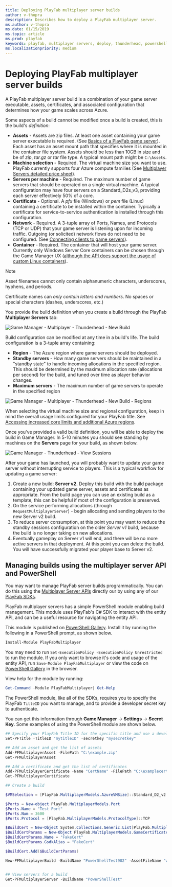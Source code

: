 ```yaml
---
title: Deploying PlayFab multiplayer server builds
author: v-thopra
description: Describes how to deploy a PlayFab multiplayer server.
ms.author: v-thopra
ms.date: 01/15/2019
ms.topic: article
ms.prod: playfab
keywords: playfab, multiplayer servers, deploy, thunderhead, powershell
ms.localizationpriority: medium
---
```


# Deploying PlayFab multiplayer server builds

A PlayFab multiplayer server build is a combination of your game server executable, assets, certificates, and associated configuration that determines how your game scales across Azure.

Some aspects of a build cannot be modified once a build is created, this is the build's *definition*:

- **Assets** - Assets are zip files. At least one asset containing your game server executable is required. (See [Basics of a PlayFab game server](basics-of-a-playfab-game-server.md)). Each asset has an asset mount path that specifies where it is mounted in the container file system. Assets should be less than 10GB in size and be of *zip*, *tar.gz* or *tar* file type. A typical mount path might be `C:\Assets`.
- **Machine selection** - Required. The virtual machine size you want to use. PlayFab currently supports four Azure compute families (See [Multiplayer Servers detailed price sheet](multiplayer-servers-detailed-price-sheet.md)).  
- **Servers per machine** - Required. The maximum number of game servers that should be operated on a single virtual machine. A typical configuration may have four servers on a Standard_D2s_v3, providing each server effectively 50% of a core.
- **Certificate** - Optional. A *pfx* file (Windows) or *pem* file (Linux) containing a certificate to be installed within the container. Typically a certificate for service-to-service authentication is installed through this configuration.
- **Network** - Required. A 3-tuple array of Ports, Names, and Protocols (TCP or UDP) that your game server is listening upon for incoming traffic. Outgoing (or solicited) network flows do not need to be configured. (See [Connecting clients to game servers](connecting-clients-to-game-servers.md)).
- **Container** - Required. The container that will host your game server. Currently only Windows Server Core containers can be chosen through the Game Manager UX ([although the API does support the usage of custom Linux containers](xref:titleid.playfabapi.com.multiplayer.multiplayerserver.createbuildwithcustomcontainer)). 

> [!NOTE] 
> Asset filenames cannot only contain alphanumeric characters, underscores, hyphens, and periods.
>
> Certificate names can *only contain letters and numbers*. No spaces or special characters (dashes, underscores, etc.)

You provide the build definition when you create a build through the PlayFab **Multiplayer Servers** tab:

![Game Manager - Multiplayer - Thunderhead - New Build](media/tutorials/game-manager-thunderhead-new-build-navAUG2019.png)

Build configuration can be modified at any time in a build's life. The build configuration is a 3-tuple array containing:

- **Region** - The Azure region where game servers should be deployed.
- **Standby servers** - How many game servers should be maintained in a "standby state" to handle incoming allocations in the specified region. This should be determined by the maximum allocation rate (allocations per second) for the build, and tuned over time as player behavior changes.
- **Maximum servers** - The maximum number of game servers to operate in the specified region

![Game Manager - Multiplayer - Thunderhead - New Build - Regions](media/tutorials/game-manager-thunderhead-new-build-regions-navAUG2019.png)

When selecting the virtual machine size and regional configuration, keep in mind the overall usage limits configured for your PlayFab title. See [Accessing increased core limits and additional Azure regions](identifying-and-increasing-core-limits.md).

Once you've provided a valid build definition, you will be able to deploy the build in Game Manager. In 5-10 minutes you should see standing by machines on the **Servers** page for your build, as shown below.

![Game Manager - Thunderhead - View Sessions](media/tutorials/game-manager-thunderhead-view-servers-navAUG2019.png)

After your game has launched, you will probably want to update your game server without interrupting service to players. This is a typical workflow for updating a game server:

1. Create a new build: **Server v2.** Deploy this build with the build package containing your updated game server, assets and certificates as appropriate. From the build page you can use an existing build as a template, this can be helpful if most of the configuration is preserved.
2. On the service performing allocations (through `RequestMultiplayerServer`) - begin allocating and sending players to the new Server v2 build.
3. To reduce server consumption, at this point you may want to reduce the standby sessions configuration on the older *Server v1* build, because the build is no longer taking on new allocations.
4. Eventually gameplay on Server v1 will end, and there will be no more active servers in that deployment. At this point you can delete the build.  You will have successfully migrated your player base to Server v2.

## Managing builds using the multiplayer server API and PowerShell

You may want to manage PlayFab server builds programmatically. You can do this using the [Multiplayer Server APIs](xref:titleid.playfabapi.com.multiplayer.multiplayerserver) directly our by using any of our [PlayFab SDKs](../../../index.md).

PlayFab multiplayer servers has a simple PowerShell module enabling build management. This module uses PlayFab's C# SDK to interact with the entity API, and can be a useful resource for navigating the entity API.

This module is published on [PowerShell Gallery](https://www.powershellgallery.com/packages/PlayFabMultiplayer/). Install it by running the following in a PowerShell prompt, as shown below.

```powershell
Install-Module PlayFabMultiplayer
```

You may need to run `Set-ExecutionPolicy -ExecutionPolicy Unrestricted` to run the module. If you only want to browse it's code and usage of the entity API, run `Save-Module PlayFabMultiplayer` or view the code on [PowerShell Gallery](https://www.powershellgallery.com/packages/PlayFabMultiplayer/) in the browser.

View help for the module by running:

```powershell
Get-Command -Module PlayFabMultiplayer| Get-Help
```

The PowerShell module, like all of the SDKs, requires you to specify the PlayFab `TitleID` you want to manage, and to provide a developer secret key to authenticate.

You can get this information through **Game Manager** -> **Settings** -> **Secret Key**. Some examples of using the PowerShell module are shown below.

```powershell
## Specify your PlayFab Title ID for the specific title and use a developer secret key for authorization.
Set-PFTitle -TitleID "mytitleID" -secretkey "mysecretkey"

## Add an asset and get the list of assets
Add-PFMultiplayerAsset -FilePath "C:\example.zip"
Get-PFMultiplayerAsset

## Add a certificate and get the list of certificates
Add-PFMultiplayerCertificate -Name "CertName" -FilePath "C:\examplecert.pfx"
Get-PFMultiplayerCertificate

## Create a build

$VMSelection = [PlayFab.MultiplayerModels.AzureVMSize]::Standard_D2_v2

$Ports = New-object PlayFab.MultiplayerModels.Port
$Ports.Name = "Test Port"
$Ports.Num = 3600
$Ports.Protocol = [PlayFab.MultiplayerModels.ProtocolType]::TCP

$BuildCert = New-Object System.Collections.Generic.List[PlayFab.MultiplayerModels.GameCertificateReferenceParams]
$BuildCertParams = New-Object PlayFab.MultiplayerModels.GameCertificateReferenceParams
$BuildCertParams.Name = "FakeCert"
$BuildCertParams.GsdkAlias = "FakeCert"

$BuildCert.Add($BuildCertParams)

New-PFMultiplayerBuild -BuildName "PowerShellTest902" -AssetFileName "winrunnerasset_notimeout.zip" -AssetMountPath "C:\Assets\" -StartMultiplayerServerCommand "C:\Assets\WinTestRunnerGame.exe" -MappedPorts $Ports -VMSize $VMSelection -BuildCerts $BuildCert


## View servers for a build
Get-PFMultiplayerServer -BuildName "PowerShellTest"
```
